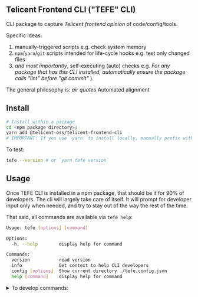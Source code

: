 ## Telicent Frontend CLI ("TEFE" CLI)

CLI package to capture _Telicent frontend opinion_ of code/config/tools.

Specific ideas:
1. manually-triggered scripts e.g. check system memory
2. `npm`/`yarn`/`git` scripts intended for life-cycle hooks e.g. test only changed files
3. _and most importantly_, self-executing (auto) checks e.g. _For any package that has this CLI installed, automatically ensure the package calls "lint" before "git commit"_ ).

The general philosophy is: _air quotes_ Automated alignment

## Install

```sh
# Install within a package
cd <npm package directory>;
yarn add @telicent-oss/telicent-frontend-cli
# IMPORTANT: If you use `yarn` to install locally, manually prefix with "yarn" e.g. `yarn tefe`
```

To test:
```sh
tefe --version # or `yarn tefe version`
```

## Usage

Once TEFE CLI is installed in a npm package, that should be it for 90% of developers. The cli will largely take care of itself. It will prompt for developer input only when needed, and try to stay out of the way the rest of the time.

That said, all commands are available via `tefe help`:
<!-- help -->
```sh
Usage: tefe [options] [command]

Options:
  -h, --help        display help for command

Commands:
  version           read version
  info              Get context to help CLI developers
  config [options]  Show current directory ./tefe.config.json
  help [command]    display help for command

```
<!-- /help -->

<details>
  <summary>To develop commands:</summary>

This section explores how to modify the commands if the existing tefe commands do not meet your needs.

NOTE: CLI developer workflows require heavy use of _symlinks_ via
* [yarn link](https://classic.yarnpkg.com/lang/en/docs/cli/link/)
* [yarn unlink](https://classic.yarnpkg.com/en/docs/cli/unlink#search)
* [yarn relink](https://github.com/telicent-oss/telicent-frontend-cli/commit/7e85e2383dd2494486cde4f65146dbb606b49159#diff-7ae45ad102eab3b6d7e7896acd08c427a9b25b346470d7bc6507b6481575d519R10) for stubborn symlinks that won't unlink

It might help to familiarise yourself with the general process of
[building CLI tools](https://www.google.com/search?q=npm+cli+development+tutorial)


**Best Practices**:

When adding commands that are useful for all npm package repositories:
   - First, try to integrate these directly into this package for automation.
   - If that's not possible, check if the CLI's consumer repos have this feature. Warn them if they don't.
   - If the above two don't work out, just add the feature where it's needed.

**Key Point**: This CLI should always be easy to use. So, avoid dependencies on other packages or tools not commonly available. For example, don't use Deno (a JavaScript runtime) or rely too much on shell scripting, particularly for formatting or output ordering (which vary wildly).

**Why?**: The CLI might be used before running any `npm`/`yarn` install. Some tools, like `jq`, may not install or run correctly in some cut-down CI linux distributions e.g. alpine

```sh
# To use (and develop) locally:
git clone git@telicent-oss/telicent-frontend-cli
cd telicent-frontend-cli
yarn link # creates symlink
# Sym-link/bin changes (e.g. package.json "bin" field) require:
yarn unlink && yarn link
```

Then for every local package you wish to use this cli:
```sh
cd <package>
yarn link @telicent-oss/telicent-frontend-cli
```

Or to use the package globally:
```sh
yarn global link @telicent-oss/telicent-frontend-cli
```
</details>
